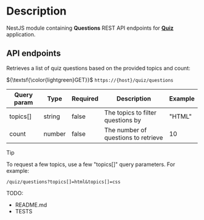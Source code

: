 # Description

NestJS module containing **Questions** REST API endpoints for **[Quiz](https://github.com/Fellendorf/quiz-ui)** application.

## API endpoints

Retrieves a list of quiz questions based on the provided topics and count:

${\textsf{\color{lightgreen}GET}}$ `https://{host}/quiz/questions`

| Query param | Type   | Required | Description                         | Example |
| ----------- | ------ | -------- | ----------------------------------- | ------- |
| topics[]    | string | false    | The topics to filter questions by   | "HTML"  |
| count       | number | false    | The number of questions to retrieve | 10      |

> [!TIP]
> To request a few topics, use a few "topics[]" query parameters. For example:
>
> ```
> /quiz/questions?topics[]=html&topics[]=css
> ```

TODO:

- README.md
- TESTS
